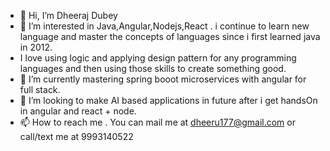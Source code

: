 - 👋 Hi, I’m Dheeraj Dubey
- 👀 I’m interested in Java,Angular,Nodejs,React . i continue to learn new language and master the concepts of languages since i first learned java in 2012. 
- I love using logic and applying design pattern for any programming languages and then using those skills to create something good. 
- 🌱 I’m currently mastering spring booot microservices with angular for full stack.
- 💞️ I’m looking to make AI based applications in future after i get handsOn in angular and react + node.
- 📫 How to reach me . You can mail me at dheeru177@gmail.com or call/text me at 9993140522

<!---
dheeru177/dheeru177 is a ✨ special ✨ repository because its `README.md` (this file) appears on your GitHub profile.
You can click the Preview link to take a look at your changes.
--->
